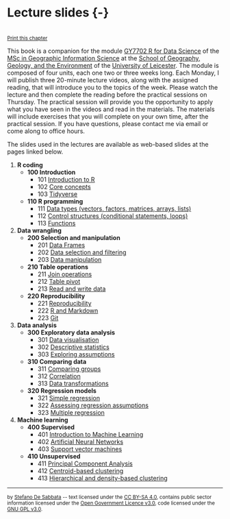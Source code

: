 # Lecture slides {-}

<br/><small><a href="javascript:if(window.print)window.print()">Print this chapter</a></small>

This book is a companion for the module [GY7702 R for Data Science](https://le.ac.uk/modules/2021/gy7702) of the [MSc in Geographic Information Science](https://le.ac.uk/courses/geographical-information-science-msc/2021) at the [School of Geography, Geology, and the Environment](https://le.ac.uk/gge) of the [University of Leicester](https://le.ac.uk/). The module is composed of four units, each one two or three weeks long. Each Monday, I will publish three 20-minute lecture videos, along with the assigned reading, that will introduce you to the topics of the week. Please watch the lecture and then complete the reading before the practical sessions on Thursday. The practical session  will provide you the opportunity to apply what you have seen in the videos and read in the materials. The materials will include exercises that you will complete on your own time, after the practical session. If you have questions, please contact me via email or come along to office hours.

The slides used in the lectures are available as web-based slides at the pages linked below. 

1. **R coding**
    - **100 Introduction**
        - 101 [Introduction to R](slides/101-introduction.html)
        - 102 [Core concepts](slides/102-core-concepts.html)
        - 103 [Tidyverse](slides/103-tidyverse.html)
    - **110 R programming**
        - 111 [Data types (vectors, factors, matrices, arrays, lists)](slides/111-data-types.html)
        - 112 [Control structures (conditional statements, loops)](slides/112-control-structures.html)
        - 113 [Functions](slides/113-functions.html)
2. **Data wrangling**
    - **200 Selection and manipulation**
        - 201 [Data Frames](slides/201-data-frames.html)
        - 202 [Data selection and filtering](slides/202-selection-filtering.html)
        - 203 [Data manipulation](slides/203-data-manipulation.html)
    - **210 Table operations**
        - 211 [Join operations](slides/211-data-join.html)
        - 212 [Table pivot](slides/212-tidy-data.html)
        - 213 [Read and write data](slides/213-read-write.html)
    - **220 Reproducibility**
        - 221 [Reproducibility](slides/221-reproducibility.html)
        - 222 [R and Markdown](slides/222-rmarkdown.html)
        - 223 [Git](slides/223-git.html)
3. **Data analysis**
    - **300 Exploratory data analysis**
        - 301 [Data visualisation](slides/301-data-visualisation.html)
        - 302 [Descriptive statistics](slides/302-descriptive-stats.html)
        - 303 [Exploring assumptions](slides/303-exploring-assumptions.html)
    - **310 Comparing data** 
        - 311 [Comparing groups](slides/311-comparing-means.html)
        - 312 [Correlation](slides/312-correlation.html)
        - 313 [Data transformations](slides/313-data-transformations.html)
    - **320 Regression models**
        - 321 [Simple regression](slides/321-regression.html)
        - 322 [Assessing regression assumptions](slides/322-regression-assessing.html)
        - 323 [Multiple regression](slides/323-regression-multiple.html)
4. **Machine learning**
    - **400 Supervised**
        - 401 [Introduction to Machine Learning](slides/401-machine-learning-intro.html)
        - 402 [Artificial Neural Networks](slides/402-neural-networks.html)
        - 403 [Support vector machines](slides/403-support-vector-machines.html)
    - **410 Unsupervised**
        - 411 [Principal Component Analysis](slides/411-principal-components.html)
        - 412 [Centroid-based clustering](slides/412-clustering-centroid.html)
        - 413 [Hierarchical and density-based clustering](slides/413-clustering-hierarchical-density.html)


---

<small>by [Stefano De Sabbata](https://sdesabbata.github.io/) -- text licensed under the [CC BY-SA 4.0](https://creativecommons.org/licenses/by-sa/4.0/), contains public sector information licensed under the [Open Government Licence v3.0](http://www.nationalarchives.gov.uk/doc/open-government-licence), code licensed under the [GNU GPL v3.0](https://www.gnu.org/licenses/gpl-3.0.html).</small>
